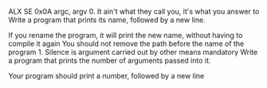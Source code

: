 ALX SE 0x0A argc, argv 0. It ain't what they call you, it's what you answer to Write a program that prints its name, followed by a new line.

If you rename the program, it will print the new name, without having to compile it again
You should not remove the path before the name of the program 1. Silence is argument carried out by other means
mandatory
Write a program that prints the number of arguments passed into it.

Your program should print a number, followed by a new line
